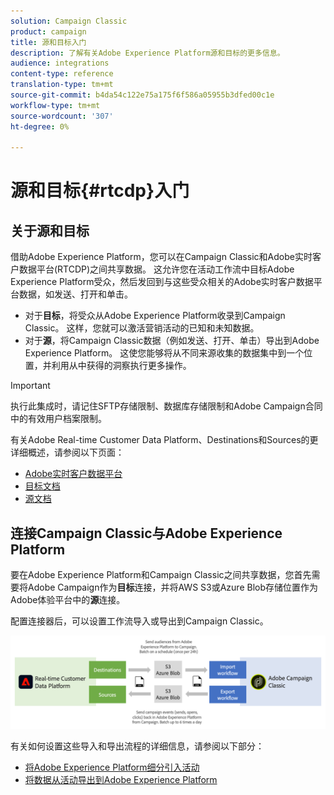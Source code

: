 ```yaml
---
solution: Campaign Classic
product: campaign
title: 源和目标入门
description: 了解有关Adobe Experience Platform源和目标的更多信息。
audience: integrations
content-type: reference
translation-type: tm+mt
source-git-commit: b4da54c122e75a175f6f586a05955b3dfed00c1e
workflow-type: tm+mt
source-wordcount: '307'
ht-degree: 0%

---
```



# 源和目标{#rtcdp}入门

## 关于源和目标

借助Adobe Experience Platform，您可以在Campaign Classic和Adobe实时客户数据平台(RTCDP)之间共享数据。 这允许您在活动工作流中目标Adobe Experience Platform受众，然后发回到与这些受众相关的Adobe实时客户数据平台数据，如发送、打开和单击。

* 对于&#x200B;**目标**，将受众从Adobe Experience Platform收录到Campaign Classic。 这样，您就可以激活营销活动的已知和未知数据。
* 对于&#x200B;**源**，将Campaign Classic数据（例如发送、打开、单击）导出到Adobe Experience Platform。 这使您能够将从不同来源收集的数据集中到一个位置，并利用从中获得的洞察执行更多操作。

>[!IMPORTANT]
>
>执行此集成时，请记住SFTP存储限制、数据库存储限制和Adobe Campaign合同中的有效用户档案限制。

有关Adobe Real-time Customer Data Platform、Destinations和Sources的更详细概述，请参阅以下页面：

* [Adobe实时客户数据平台](https://experienceleague.adobe.com/docs/experience-platform/rtcdp/overview.html)
* [目标文档](https://experienceleague.adobe.com/docs/experience-platform/destinations/home.html)
* [源文档](https://experienceleague.adobe.com/docs/experience-platform/sources/home.html)

## 连接Campaign Classic与Adobe Experience Platform

要在Adobe Experience Platform和Campaign Classic之间共享数据，您首先需要将Adobe Campaign作为&#x200B;**目标**&#x200B;连接，并将AWS S3或Azure Blob存储位置作为Adobe体验平台中的&#x200B;**源**&#x200B;连接。

配置连接器后，可以设置工作流导入或导出到Campaign Classic。

![](assets/rtcdp-schema.png)

有关如何设置这些导入和导出流程的详细信息，请参阅以下部分：

* [将Adobe Experience Platform细分引入活动](../../integrations/using/ingest-aep-data.md)
* [将数据从活动导出到Adobe Experience Platform](../../integrations/using/export-campaign-data.md)
